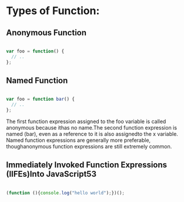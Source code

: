 # Types of Function:
## Anonymous Function

```javascript

var foo = function() {
  // ..
};

```

## Named Function

```javascript

var foo = function bar() {
  // ..
};

```

The first function expression assigned to the foo variable is called anonymous because ithas no name.The second function expression is named (bar), even as a reference to it is also assignedto the x variable. Named function expressions are generally more preferable, thoughanonymous function expressions are still extremely common.

## Immediately Invoked Function Expressions (IIFEs)Into JavaScript53

```javascript

(function (){console.log("hello world");})();

```

